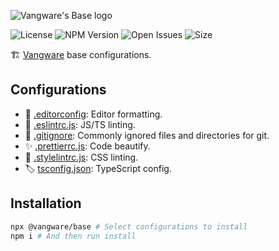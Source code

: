 ![Vangware's Base logo](https://i.imgur.com/xQqlmq5.png)

![License](https://img.shields.io/npm/l/@vangware/base.svg?style=for-the-badge&labelColor=666&color=2b7&link=https://github.com/vangware/base/blob/main/LICENSE)
![NPM Version](https://img.shields.io/npm/v/@vangware/base.svg?style=for-the-badge&labelColor=666&color=2b7&link=https://npm.im/@vangware/base)
![Open Issues](https://img.shields.io/github/issues/vangware/base.svg?style=for-the-badge&labelColor=666&color=2b7&link=https://github.com/vangware/base/issues)
![Size](https://img.shields.io/bundlephobia/minzip/@vangware/base.svg?style=for-the-badge&labelColor=666&color=2b7&label=size&link=https://bundlephobia.com/result?p=@vangware/base)

🏗️ [Vangware](https://vangware.com) base configurations.

## Configurations

-   :memo: [.editorconfig](https://editorconfig.org/): Editor formatting.
-   :rotating_light: [.eslintrc.js](https://eslint.org/): JS/TS linting.
-   :see_no_evil: [.gitignore](https://gitignore.io/): Commonly ignored files and directories for git.
-   :sparkles: [.prettierrc.js](https://prettier.io/): Code beautify.
-   :art: [.stylelintrc.js](https://stylelint.io/): CSS linting.
-   :label: [tsconfig.json](http://typescriptlang.org/): TypeScript config.

## Installation

```bash
npx @vangware/base # Select configurations to install
npm i # And then run install
```
